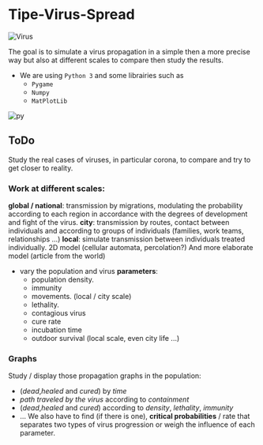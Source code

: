 # Tipe-Virus-Spread
![Virus](https://d1nhio0ox7pgb.cloudfront.net/_img/o_collection_png/green_dark_grey/256x256/plain/virus.png)

The goal is to simulate a virus propagation in a simple then a more precise way but also at different scales to compare then study the results. 
- We are using `Python 3` and some librairies such as
   * `Pygame`
   * `Numpy`
   * `MatPlotLib`
   
![py](https://pic.clubic.com/v1/images/1501281/raw)
   
## ToDo
Study the real cases of viruses, in particular corona, to compare and try to get closer to reality.

### Work at different scales:
**global / national**: transmission by migrations, modulating the probability according to each region in accordance with the degrees of development and fight of the virus.
**city**: transmission by routes, contact between individuals and according to groups of individuals (families, work teams, relationships ...)
**local**: simulate transmission between individuals treated individually. 2D model (cellular automata, percolation?) And more elaborate model (article from the world)

* vary the population and virus **parameters**:
   * population density.
   * immunity
   * movements. (local / city scale)
   * lethality.
   * contagious virus
   * cure rate
   * incubation time
   * outdoor survival (local scale, even city life ...)

### Graphs 
Study / display those propagation graphs in the population:
   * (*dead*,*healed* and *cured*) by *time*
   * *path traveled by the virus* according to *containment*
   * (*dead*,*healed* and *cured*) according to *density*, *lethality*, *immunity* 
   * ...
We also have to find (if there is one), **critical probabilities** / rate that separates two types of virus progression or weigh the influence of each parameter.
